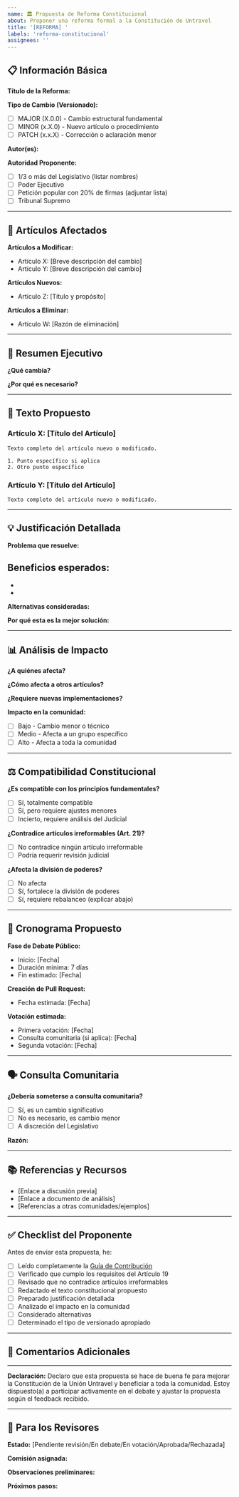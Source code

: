 ```yaml
---
name: 🏛️ Propuesta de Reforma Constitucional
about: Proponer una reforma formal a la Constitución de Untravel
title: '[REFORMA] '
labels: 'reforma-constitucional'
assignees: ''
---
```


## 📋 Información Básica

**Título de la Reforma:**
<!-- Ej: "Ampliar mandato presidencial a 4 meses" -->

**Tipo de Cambio (Versionado):**
<!-- Marca con una X la opción correspondiente -->
- [ ] MAJOR (X.0.0) - Cambio estructural fundamental
- [ ] MINOR (x.X.0) - Nuevo artículo o procedimiento
- [ ] PATCH (x.x.X) - Corrección o aclaración menor

**Autor(es):**
<!-- Tu username de GitHub y/o nombre en la comunidad -->

**Autoridad Proponente:**
<!-- Marca con una X quién propone esta reforma -->
- [ ] 1/3 o más del Legislativo (listar nombres)
- [ ] Poder Ejecutivo
- [ ] Petición popular con 20% de firmas (adjuntar lista)
- [ ] Tribunal Supremo

---

## 📜 Artículos Afectados

<!-- Lista los artículos que se modificarán, añadirán o eliminarán -->

**Artículos a Modificar:**
- Artículo X: [Breve descripción del cambio]
- Artículo Y: [Breve descripción del cambio]

**Artículos Nuevos:**
- Artículo Z: [Título y propósito]

**Artículos a Eliminar:**
- Artículo W: [Razón de eliminación]

---

## 🎯 Resumen Ejecutivo

<!-- Resumen en 2-3 párrafos de qué cambia y por qué -->

**¿Qué cambia?**


**¿Por qué es necesario?**


---

## 📝 Texto Propuesto

<!-- Redacción exacta de los cambios constitucionales -->

### Artículo X: [Título del Artículo]
```
Texto completo del artículo nuevo o modificado.

1. Punto específico si aplica
2. Otro punto específico
```

### Artículo Y: [Título del Artículo]
```
Texto completo del artículo nuevo o modificado.
```

---

## 💡 Justificación Detallada

<!-- Explicación completa de las razones para esta reforma -->

**Problema que resuelve:**


**Beneficios esperados:**
- 
- 
- 

**Alternativas consideradas:**


**Por qué esta es la mejor solución:**


---

## 📊 Análisis de Impacto

**¿A quiénes afecta?**
<!-- Ej: Todos los miembros, solo el Ejecutivo, nuevos jugadores, etc. -->


**¿Cómo afecta a otros artículos?**
<!-- ¿Hay conflictos o necesita cambios en otros artículos? -->


**¿Requiere nuevas implementaciones?**
<!-- ¿Necesita nuevos sistemas, procesos o herramientas? -->


**Impacto en la comunidad:**
- [ ] Bajo - Cambio menor o técnico
- [ ] Medio - Afecta a un grupo específico
- [ ] Alto - Afecta a toda la comunidad

---

## ⚖️ Compatibilidad Constitucional

**¿Es compatible con los principios fundamentales?**
<!-- Verificar contra Título I de la Constitución -->
- [ ] Sí, totalmente compatible
- [ ] Sí, pero requiere ajustes menores
- [ ] Incierto, requiere análisis del Judicial

**¿Contradice artículos irreformables (Art. 21)?**
- [ ] No contradice ningún artículo irreformable
- [ ] Podría requerir revisión judicial

**¿Afecta la división de poderes?**
- [ ] No afecta
- [ ] Sí, fortalece la división de poderes
- [ ] Sí, requiere rebalanceo (explicar abajo)

<!-- Si afecta, explicar cómo -->


---

## 📅 Cronograma Propuesto

**Fase de Debate Público:**
- Inicio: [Fecha]
- Duración mínima: 7 días
- Fin estimado: [Fecha]

**Creación de Pull Request:**
- Fecha estimada: [Fecha]

**Votación estimada:**
- Primera votación: [Fecha]
- Consulta comunitaria (si aplica): [Fecha]
- Segunda votación: [Fecha]

---

## 🗣️ Consulta Comunitaria

**¿Debería someterse a consulta comunitaria?**
- [ ] Sí, es un cambio significativo
- [ ] No es necesario, es cambio menor
- [ ] A discreción del Legislativo

**Razón:**


---

## 📚 Referencias y Recursos

<!-- Enlaces a documentos, discusiones previas, etc. -->

- [Enlace a discusión previa]
- [Enlace a documento de análisis]
- [Referencias a otras comunidades/ejemplos]

---

## ✅ Checklist del Proponente

Antes de enviar esta propuesta, he:

- [ ] Leído completamente la [Guía de Contribución](../CONTRIBUTING.md)
- [ ] Verificado que cumplo los requisitos del Artículo 19
- [ ] Revisado que no contradice artículos irreformables
- [ ] Redactado el texto constitucional propuesto
- [ ] Preparado justificación detallada
- [ ] Analizado el impacto en la comunidad
- [ ] Considerado alternativas
- [ ] Determinado el tipo de versionado apropiado

---

## 💬 Comentarios Adicionales

<!-- Cualquier otra información relevante que quieras compartir -->


---

**Declaración:**
Declaro que esta propuesta se hace de buena fe para mejorar la Constitución de la Unión Untravel y beneficiar a toda la comunidad. Estoy dispuesto(a) a participar activamente en el debate y ajustar la propuesta según el feedback recibido.

---

## 📌 Para los Revisores

<!-- Esta sección será llenada por el Legislativo/Comisión -->

**Estado:** [Pendiente revisión/En debate/En votación/Aprobada/Rechazada]

**Comisión asignada:**

**Observaciones preliminares:**


**Próximos pasos:**

